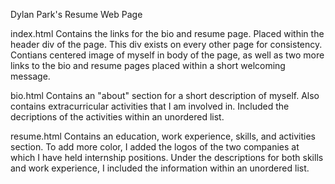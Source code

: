 Dylan Park's Resume Web Page

index.html
	Contains the links for the bio and resume page. Placed within the header 
	div of the page. This div exists on every other page for consistency.
	Contians centered image of myself in body of the page, as well as two more
	links to the bio and resume pages placed within a short welcoming message.

bio.html
	Contains an "about" section for a short description of myself. Also 
	contains extracurricular activities that I am involved in. Included the 
	decriptions of the activities within an unordered list.

resume.html
	Contains an education, work experience, skills, and activities section. 
	To add more color, I added the logos of the two companies at which I have 
	held internship positions. Under the descriptions for both skills and work
	experience, I included the information within an unordered list.